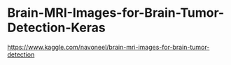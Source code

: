 # Brain-MRI-Images-for-Brain-Tumor-Detection-Keras
https://www.kaggle.com/navoneel/brain-mri-images-for-brain-tumor-detection
